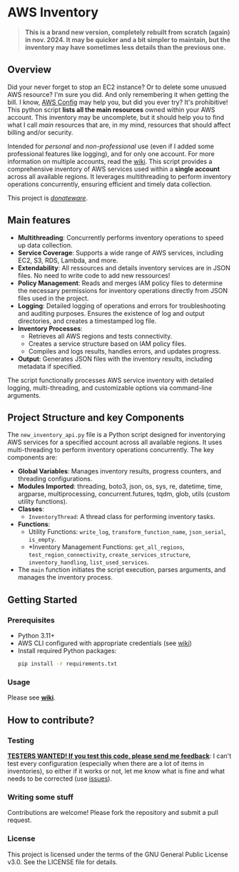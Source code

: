 # AWS Inventory

> **This is a brand new version, completely rebuilt from scratch (again) in nov. 2024. It may be quicker and a bit simpler to maintain, but the inventory may have sometimes less details than the previous one.**

## Overview
Did your never forget to stop an EC2 instance? Or to delete some unusued AWS resource? I'm sure you did. And only remembering it when getting the bill. I know, [AWS Config](https://aws.amazon.com/config) may help you, but did you ever try? It's prohibitive! This python script **lists all the main resources** owned within your AWS account. This inventory may be uncomplete, but it should help you to find what I call _main_ resources that are, in my mind, resources that should affect billing and/or security.


Intended for _personal_ and _non-professional_ use (even if I added some professional features like logging), and for only one account. For more information on multiple accounts, read the [wiki](https://github.com/janiko71/aws-inventory/wiki). This script provides a comprehensive inventory of AWS services used within a **single account** across all available regions. It leverages multithreading to perform inventory operations concurrently, ensuring efficient and timely data collection.

This project is *[donateware](#if-you-like-it)*. 

## Main features

- **Multithreading**: Concurrently performs inventory operations to speed up data collection.
- **Service Coverage**: Supports a wide range of AWS services, including EC2, S3, RDS, Lambda, and more.
- **Extendability**: All ressources and details inventory services are in JSON files. No need to write code to add new ressources!
- **Policy Management**: Reads and merges IAM policy files to determine the necessary permissions for inventory operations directly from JSON files used in the project.
- **Logging**: Detailed logging of operations and errors for troubleshooting and auditing purposes. Ensures the existence of log and output directories, and creates a timestamped log file.
- **Inventory Processes**:
  * Retrieves all AWS regions and tests connectivity.
  * Creates a service structure based on IAM policy files.
  * Compiles and logs results, handles errors, and updates progress.
- **Output**: Generates JSON files with the inventory results, including metadata if specified.

The script functionally processes AWS service inventory with detailed logging, multi-threading, and customizable options via command-line arguments.

## Project Structure and key Components
The ```new_inventory_api.py``` file is a Python script designed for inventorying AWS services for a specified account across all available regions. It uses multi-threading to perform inventory operations concurrently. The key components are:

* **Global Variables**: Manages inventory results, progress counters, and threading configurations.
* **Modules Imported**: threading, boto3, json, os, sys, re, datetime, time, argparse, multiprocessing, concurrent.futures, tqdm, glob, utils (custom utility functions).
* **Classes**: 
  * ```InventoryThread```: A thread class for performing inventory tasks.
* **Functions**:
  * Utility Functions: ```write_log```, ```transform_function_name```, ```json_serial```, ```is_empty```.
  * *Inventory Management Functions: ```get_all_regions```, ```test_region_connectivity```, ```create_services_structure```, ```inventory_handling```, ```list_used_services```.
* The ```main``` function initiates the script execution, parses arguments, and manages the inventory process.


## Getting Started

### Prerequisites

- Python 3.11+
- AWS CLI configured with appropriate credentials (see [wiki](https://github.com/janiko71/aws-inventory/wiki))
- Install required Python packages:
  ```sh
  pip install -r requirements.txt
  ```  
### Usage
Please see **[wiki](https://github.com/janiko71/aws-inventory/wiki)**.

## How to contribute?

### Testing
[**TESTERS WANTED! If you test this code, please send me feedback**](https://github.com/janiko71/aws-inventory/discussions/39): I can't test every configuration (especially when there are a lot of items in inventories), so either if it works or not, let me know what is fine and what needs to be corrected (use [issues](https://github.com/janiko71/aws-inventory/issues)).


### Writing some stuff
Contributions are welcome! Please fork the repository and submit a pull request.

### License
This project is licensed under the terms of the GNU General Public License v3.0. See the LICENSE file for details.
